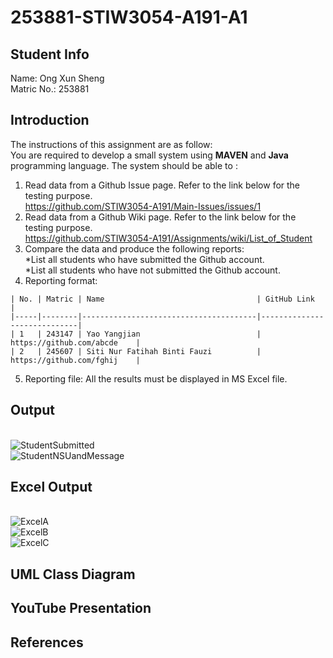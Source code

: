 # 253881-STIW3054-A191-A1

## Student Info
Name: Ong Xun Sheng
<br>Matric No.: 253881

## Introduction
The instructions of this assignment are as follow:
<br>You are required to develop a small system using **MAVEN** and **Java** programming language. The system should be able to :
1. Read data from a Github Issue page. Refer to the link below for the testing purpose.
<br>https://github.com/STIW3054-A191/Main-Issues/issues/1
2. Read data from a Github Wiki page. Refer to the link below for the testing purpose.
<br>https://github.com/STIW3054-A191/Assignments/wiki/List_of_Student
3. Compare the data and produce the following reports:
<br>*List all students who have submitted the Github account.
<br>*List all students who have not submitted the Github account.
4. Reporting format:
```code 
| No. | Matric | Name                                  | GitHub Link                 |
|-----|--------|---------------------------------------|-----------------------------|
| 1   | 243147 | Yao Yangjian                          | https://github.com/abcde    |
| 2   | 245607 | Siti Nur Fatihah Binti Fauzi          | https://github.com/fghij    |
```
5. Reporting file: All the results must be displayed in MS Excel file.

## Output
<br>![StudentSubmitted](https://user-images.githubusercontent.com/38216203/67127084-2cc2f300-f22b-11e9-8d66-8948b30309ab.PNG)
<br>![StudentNSUandMessage](https://user-images.githubusercontent.com/38216203/67127523-25501980-f22c-11e9-8b0c-ca5f3b4dbdee.PNG)

## Excel Output 
<br>![ExcelA](https://user-images.githubusercontent.com/38216203/67127763-8bd53780-f22c-11e9-8f27-05bafa8aed3e.PNG)
<br>![ExcelB](https://user-images.githubusercontent.com/38216203/67127766-8d9efb00-f22c-11e9-9cfb-710444ffa234.PNG)
<br>![ExcelC](https://user-images.githubusercontent.com/38216203/67127772-8f68be80-f22c-11e9-8834-c9980b5371a0.PNG)

## UML Class Diagram

## YouTube Presentation

## References
